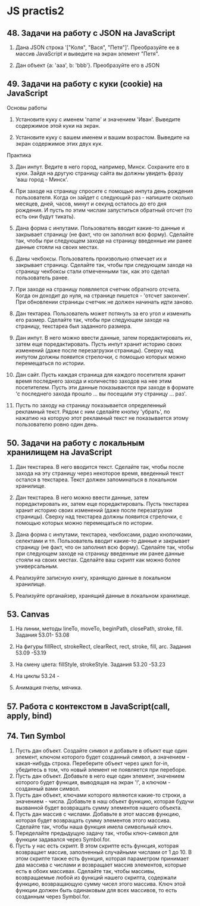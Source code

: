 # JS practis2

## 48. Задачи на работу с JSON на JavaScript
1. Дана JSON строка '["Коля", "Вася", "Петя"]'. Преобразуйте ее в массив JavaScript и выведите на экран элемент "Петя".

2. Дан объект {a: 'aaa', b: 'bbb'}. Преобразуйте его в JSON

## 49. Задачи на работу с куки (cookie) на JavaScript

Основы работы

1. Установите куку с именем 'name' и значением 'Иван'. Выведите содержимое этой куки на экран. 

2. Установите куку с вашем именем и вашим возрастом. Выведите на экран содержимое этих двух кук. 

Практика

3. Дан инпут. Ведите в него город, например, Минск. Сохраните его в куки. Зайдя на другую страницу сайта вы должны увидеть фразу 'ваш город - Минск'.

4. При заходе на страницу спросите с помощью инпута день рождения пользователя. Когда он зайдет с следующий раз - напишите сколько месяцев, дней, часов, минут и секунд осталось до его дня рождения. И пусть по этим числам запуститься обратный отсчет (то есть они будут тикать).

5. Дана форма с инпутами. Пользователь вводит какие-то данные и закрывает страницу (не факт, что он заполнил всю форму). Сделайте так, чтобы при следующем заходе на страницу введенные им ранее данные стояли на своих местах.

6. Даны чекбоксы. Пользователь произвольно отмечает их и закрывает страницу. Сделайте так, чтобы при следующем заходе на страницу чекбоксы стали отмеченными так, как это сделал пользователь ранее. 

7. При заходе на страницу появляется счетчик обратного отсчета. Когда он доходит до нуля, на странице пишется - 'отсчет закончен'. При обновлении страницы счетчик не должен начинать идти заново. 

8. Дан тектареа. Пользователь может потянуть за его угол и изменить его размер. Сделайте так, чтобы при следующем заходе на страницу, текстареа был заданного размера.

9. Дан инпут. В него можно ввести данные, затем поредактировать их, затем еще поредактировать. Пусть инпут хранит историю своих изменений (даже после перезагрузки страницы). Сверху над инпутом должны появится стрелочки, с помощью которых можно перемещаться по истории. 

10. Дан сайт. Пусть каждая страница для каждого посетителя хранит время последнего захода и количество заходов на нее этим посетителем. Пусть эти данные показываются при заходе в формате 'с последнего захода прошло ... вы посещали эту страницу ... раз'. 

11. Пусть по заходу на страницу показывается определенный рекламный текст. Рядом с ним сделайте кнопку 'убрать', по нажатию на которую этот рекламный текст не показывается этому пользователю ровно один день.

## 50. Задачи на работу с локальным хранилищем на JavaScript

1. Дан текстареа. В него вводится текст. Сделайте так, чтобы после захода на эту страницу через некоторое время, введенный текст остался в текстареа. Текст должен запоминаться в локальном хранилище.

2. Дан текстареа. В него можно ввести данные, затем поредактировать их, затем еще поредактировать. Пусть текстареа хранит историю своих изменений (даже после перезагрузки страницы). Сверху над текстареа должны появится стрелочки, с помощью которых можно перемещаться по истории.

3. Дана форма с инпутами, текстареа, чекбоксами, радио кнопочками, селектами и тп. Пользователь вводит какие-то данные и закрывает страницу (не факт, что он заполнил всю форму). Сделайте так, чтобы при следующем заходе на страницу введенные им ранее данные стояли на своих местах. Сделайте ваш скрипт как можно более универсальным.

4. Реализуйте записную книгу, хранящую данные в локальном хранилище.

5. Реализуйте органайзер, хранящий данные в локальном хранилище.

## 53. Canvas

1. На линии, методы lineTo, moveTo, beginPath, closePath, stroke, fill. Задания 53.01- 53.08

2. На фигуры fillRect, strokeRect, clearRect, rect, stroke, fill, arc. Задания 53.09 -53.19

3. На смену цвета: fillStyle, strokeStyle. Задания 53.20 -53.23

4. На циклы 53.24 -

5. Анимация пчелы, мячика.

## 57. Pаботa с контекстом в JavaScript(call, apply, bind)

## 74. Тип Symbol

1. Пусть дан объект. Создайте символ и добавьте в объект еще один элемент, ключом которого будет созданный символ, а значением - какая-нибудь строка. Переберите объект через цикл for-in, убедитесь в том, что новый элемент не появляется при переборе.
2. Пусть дан объект. Добавьте в него еще один элемент, значением которого будет функция, выводящая на экран '!', а ключом - созданный вами символ.
3. Пусть дан объект, ключами которого являются какие-то строки, а значением - числа. Добавьте в наш объект функцию, которая будучи вызванной будет возвращать сумму элементов нашего объекта.
4. Пусть дан массив с числами. Добавьте в этот массив функцию, которая будет возвращать сумму элементов этого массива. Сделайте так, чтобы наша функция имела символьный ключ.
5. Переделайте предыдущую задачу так, чтобы ключ-символ для функции задавался через Symbol.for.
6. Пусть у нас есть скрипт. В этом скрипте есть функция, которая возвращает массив, заполненный случайными числами от 1 до 10. В этом скрипте также есть функция, которая параметром принимает два массива с числами и возвращает массив элементов, которые есть в обоих массивах. Сделайте так, чтобы массивы, возвращаемые любой из функций нашего скрипта, содержали функцию, возвращающую сумму чисел этого массива. Ключ этой функции должен быть одинаковым для всех массивов, то есть созданным через Symbol.for.

